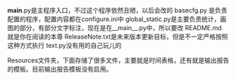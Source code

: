 __main__.py是主程序入口，不过这个程序依然丑陋，以后会改的
basecfg.py 是负责配置的程序，配置内容都在configure.ini中
global_static.py是主要负责统计，画图的部分，有部分文字标注，现在是在__main__.py中，所以要改
README.md 就是你在阅读的本尊
ReleaseNote.txt是未来版本更新目标，但是不一定严格按照这种方式执行
text.py没有用的自己玩儿的


Resources文件夹，下面存储了很多文件，主要就是时间表格，还有就是输出报告的模板。目前输出报告模板没有启用。
